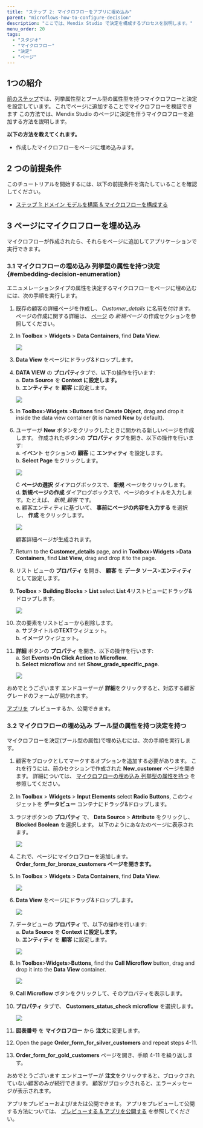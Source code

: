 ```yaml
---
title: "ステップ 2: マイクロフローをアプリに埋め込み"
parent: "microflows-how-to-configure-decision"
description: "ここでは、Mendix Studio で決定を構成するプロセスを説明します。"
menu_order: 20
tags:
  - "スタジオ"
  - "マイクロフロー"
  - "決定"
  - "ページ"
---
```


## 1つの紹介

[前のステップ](microflows-how-to-configure-decision-p1)では、列挙属性型とブール型の属性型を持つマイクロフローと決定を設定しています。 これでページに追加することでマイクロフローを検証できます この方法では、Mendix Studio のページに決定を伴うマイクロフローを追加する方法を説明します。

**以下の方法を教えてくれます。**

* 作成したマイクロフローをページに埋め込みます。

## 2 つの前提条件

このチュートリアルを開始するには、以下の前提条件を満たしていることを確認してください。

* [ステップ 1: ドメイン モデルを構築 & マイクロフローを構成する](microflows-how-to-configure-decision-p1)

## 3 ページにマイクロフローを埋め込み

マイクロフローが作成されたら、それらをページに追加してアプリケーションで実行できます。

### 3.1 マイクロフローの埋め込み 列挙型の属性を持つ決定 {#embedding-decision-enumeration}

エニュメレーションタイプの属性を決定するマイクロフローをページに埋め込むには、次の手順を実行します。

1. 既存の顧客の詳細ページを作成し、 *Customer_details* に名前を付けます。 ページの作成に関する詳細は、 [ページ](/studio8/page-editor) の *新規ページ* の作成セクションを参照してください。
2.  In **Toolbox** > **Widgets** > **Data Containers**, find **Data View**.

    ![](attachments/microflows-how-to-configure-decision/data-view.png)

3. **Data View** をページにドラッグ&ドロップします。
4.  **DATA VIEW** の **プロパティ**タブで、以下の操作を行います:<br/> a. **Data Source** を **Context に設定します。**<br/> b. **エンティティ** を **顧客** に設定します。

    ![](attachments/microflows-how-to-configure-decision/data-view-properties.png)

5. In **Toolbox**>**Widgets** >**Buttons** find **Create Object**, drag and drop it inside the data view container (it is named **New** by default).
6.  ユーザーが **New** ボタンをクリックしたときに開かれる新しいページを作成します。 作成されたボタンの **プロパティ** タブを開き、以下の操作を行います:<br/> a. **イベント** セクションの **顧客** に **エンティティ** を設定します。<br/> b. **Select Page** をクリックします。<br/>

    ![](attachments/microflows-how-to-configure-decision/create-button-properties.png) <br/>

    C **ページの選択** ダイアログボックスで、 **新規** ページをクリックします。<br/> d. **新規ページの作成** ダイアログボックスで、ページのタイトルを入力します。たとえば、 *新規_顧客* です。 <br/> e. 顧客エンティティに基づいて、 **事前にページの内容を入力する** を選択し、 **作成** をクリックします。

    ![](attachments/microflows-how-to-configure-decision/pre-fill-contents.png)

    顧客詳細ページが生成されます。
7. Return to the **Customer_details** page, and in **Toolbox**>**Widgets** >**Data Containers**, find **List View**, drag and drop it to the page.
8. リスト ビューの **プロパティ** を開き、 **顧客** を **データ ソース**>**エンティティ** として設定します。
9.  **Toolbox** > **Building Blocks** > **List** select **List 4**リストビューにドラッグ&ドロップします。

    ![](attachments/microflows-how-to-configure-decision/list-view-list4.png)

10. 次の要素をリストビューから削除します。<br/> a. サブタイトルの**TEXT**ウィジェット。 <br/> b. **イメージ** ウィジェット。<br/>
11. **詳細** ボタンの **プロパティ** を開き、以下の操作を行います:<br/> a. Set **Events**>**On Click Action** to **Microflow**.<br/> b. **Select microflow** and set **Show_grade_specific_page**.

    ![](attachments/microflows-how-to-configure-decision/details-button-microflow.png)

おめでとうございます エンドユーザーが **詳細**をクリックすると、対応する顧客グレードのフォームが開かれます。

[アプリを](/studio8/publishing-app) プレビューするか、公開できます。

### 3.2 マイクロフローの埋め込み ブール型の属性を持つ決定を持つ

マイクロフローを決定(ブール型の属性)で埋め込むには、次の手順を実行します。

1. 顧客をブロックとしてマークするオプションを追加する必要があります。 これを行うには、前のセクションで作成された **New_customer** ページを開きます。 詳細については、 [マイクロフローの埋め込み 列挙型の属性を持つ](#embedding-decision-enumeration) を参照してください。
2. In **Toolbox** > **Widgets** > **Input Elements** select **Radio Buttons**, このウィジェットを **データビュー** コンテナにドラッグ&ドロップします。
3.  ラジオボタンの **プロパティ** で、 **Data Source** > **Attribute** をクリックし、 **Blocked Boolean** を選択します。 以下のようにあなたのページに表示されます。

    ![](attachments/microflows-how-to-configure-decision/new-customer-page-blocked-attribute.png)

4. これで、ページにマイクロフローを追加します。 **Order_form_for_bronze_customers ページを開きます。**
5.  In **Toolbox** > **Widgets** > **Data Containers**, find **Data View**.

    ![](attachments/microflows-how-to-configure-decision/data-view.png)

6.  **Data View** をページにドラッグ&ドロップします。

    ![](attachments/microflows-how-to-configure-decision/data-view-select-data-view-source.png)

7.  データビューの **プロパティ** で、以下の操作を行います:<br/> a. **Data Source** を **Context に設定します。**<br/> b. **エンティティ** を **顧客** に設定します。

    ![](attachments/microflows-how-to-configure-decision/data-view-properties.png)

8.  In **Toolbox**>**Widgets**>**Buttons**, find the **Call Microflow** button, drag and drop it into the **Data View** container.

    ![](attachments/microflows-how-to-configure-decision/call-microflow-button-in-data-view.png)

9. **Call Microflow** ボタンをクリックして、そのプロパティを表示します。
10. **プロパティ** タブで、 **Customers_status_check microflow** を選択します。

    ![](attachments/microflows-how-to-configure-decision/call-microflow-button-selected-microflow.png)

11. **図表番号** を **マイクロフロー** から **注文**に変更します。
12. Open the page **Order_form_for_silver_customers** and repeat steps 4-11.
13. **Order_form_for_gold_customers** ページを開き、手順 4-11 を繰り返します。

おめでとうございます エンドユーザーが **注文**をクリックすると、ブロックされていない顧客のみが続行できます。 顧客がブロックされると、エラーメッセージが表示されます。

アプリをプレビューおよび/または公開できます。 アプリをプレビューして公開する方法については、 [プレビューする & アプリを公開する](/studio8/publishing-app) を参照してください。
